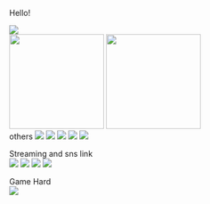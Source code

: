 
<p>Hello!</p>
<img src="https://github-profile-trophy.vercel.app/?username=yotsugi-vip&theme=onedark">
<div>
  <img height="170" src="https://github-readme-stats.vercel.app/api/top-langs/?username=yotsugi-vip&layout=compact">
  <img height="170" src="https://github-readme-stats.vercel.app/api?username=yotsugi-vip&show_icons=true&theme=radical">
<div>
others  
<img src="https://img.shields.io/badge/-Electron-393B61.svg?logo=electron&style=flat">
<img src="https://img.shields.io/badge/-React-434343.svg?logo=react&style=flat">
<img src="https://img.shields.io/badge/-Material--UI-0081CB.svg?logo=material-ui&style=flat">
<img src="https://img.shields.io/badge/-Node.js-002D00.svg?logo=node.js&style=flat">
<img src="https://img.shields.io/badge/-VS Code-007ACC.svg?logo=visual-studio-code&style=flat">

Streaming and sns link  
[![](https://img.shields.io/badge/-Youtube-FF0000.svg?logo=Youtube)](https://www.youtube.com/channel/UCZ5DicEzH5eWivxdaAiXuFQ)
[![](https://img.shields.io/badge/-Twitch-9146FF.svg?logo=twitch&style=flat)](https://www.twitch.tv/yotsugi_vip)
[![](https://img.shields.io/badge/@ytg--vip-Twitter-1DA1F2.svg?logo=twitter&style=flat)](https://twitter.com/ytg_vip)
<img src="https://img.shields.io/badge/%E3%82%88%E3%81%A4%E3%81%8E%237419-Discord-7289DA.svg?logo=discord&style=flat">


Game Hard  
<img src="https://img.shields.io/badge/-Nintendo Switch-F22F46.svg?logo=nintendo-switch&style=flat">
